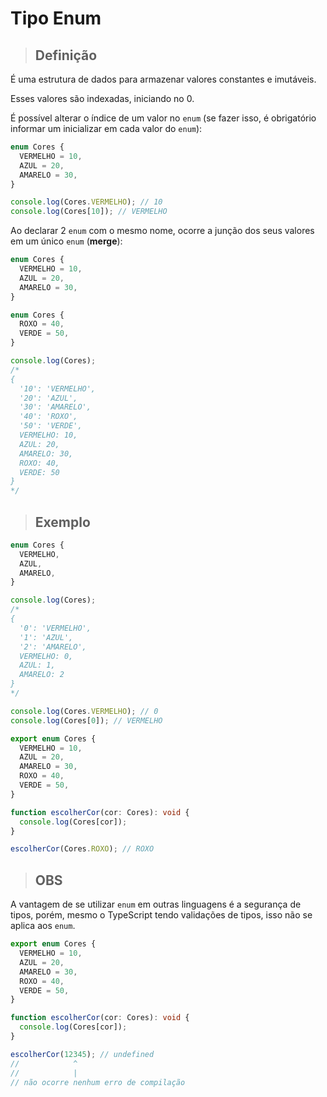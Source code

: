 # Tipo Enum

> ## **Definição**

É uma estrutura de dados para armazenar valores constantes e imutáveis.

Esses valores são indexadas, iniciando no 0.

É possível alterar o índice de um valor no `enum` (se fazer isso, é obrigatório informar um inicializar em cada valor do `enum`):

```ts
enum Cores {
  VERMELHO = 10,
  AZUL = 20,
  AMARELO = 30,
}

console.log(Cores.VERMELHO); // 10
console.log(Cores[10]); // VERMELHO
```

Ao declarar 2 `enum` com o mesmo nome, ocorre a junção dos seus valores em um único `enum` (**merge**):

```ts
enum Cores {
  VERMELHO = 10,
  AZUL = 20,
  AMARELO = 30,
}

enum Cores {
  ROXO = 40,
  VERDE = 50,
}

console.log(Cores);
/*
{
  '10': 'VERMELHO',
  '20': 'AZUL',
  '30': 'AMARELO',
  '40': 'ROXO',
  '50': 'VERDE',
  VERMELHO: 10,
  AZUL: 20,
  AMARELO: 30,
  ROXO: 40,
  VERDE: 50
}
*/
```

> ## **Exemplo**

```ts
enum Cores {
  VERMELHO,
  AZUL,
  AMARELO,
}

console.log(Cores);
/*
{
  '0': 'VERMELHO',
  '1': 'AZUL',
  '2': 'AMARELO',
  VERMELHO: 0,
  AZUL: 1,
  AMARELO: 2
}
*/

console.log(Cores.VERMELHO); // 0
console.log(Cores[0]); // VERMELHO
```

```ts
export enum Cores {
  VERMELHO = 10,
  AZUL = 20,
  AMARELO = 30,
  ROXO = 40,
  VERDE = 50,
}

function escolherCor(cor: Cores): void {
  console.log(Cores[cor]);
}

escolherCor(Cores.ROXO); // ROXO
```

> ## **OBS**

A vantagem de se utilizar `enum` em outras linguagens é a segurança de tipos, porém, mesmo o TypeScript tendo validações de tipos, isso não se aplica aos `enum`.

```ts
export enum Cores {
  VERMELHO = 10,
  AZUL = 20,
  AMARELO = 30,
  ROXO = 40,
  VERDE = 50,
}

function escolherCor(cor: Cores): void {
  console.log(Cores[cor]);
}

escolherCor(12345); // undefined
//            ^
//            |
// não ocorre nenhum erro de compilação
```
